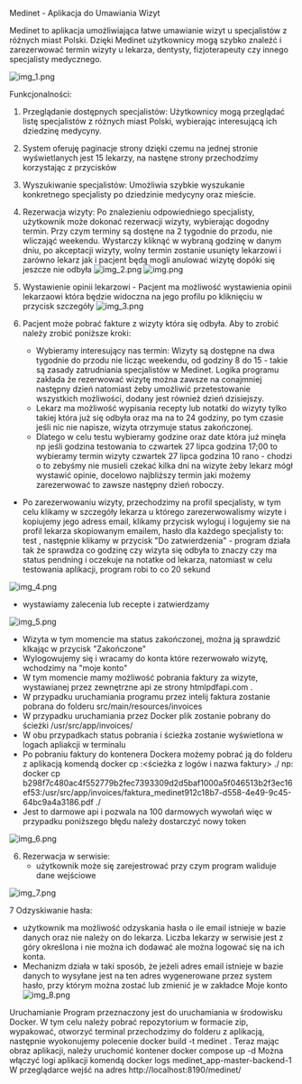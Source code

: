 Medinet - Aplikacja do Umawiania Wizyt

Medinet to aplikacja umożliwiająca łatwe umawianie wizyt u specjalistów z różnych miast Polski. Dzięki Medinet użytkownicy mogą szybko znaleźć i zarezerwować termin wizyty u lekarza, dentysty, fizjoterapeuty czy innego specjalisty medycznego.

![img_1.png](readmeImages/img_1.png)

Funkcjonalności:

1. Przeglądanie dostępnych specjalistów: Użytkownicy mogą przeglądać listę specjalistów z różnych miast Polski, wybierając interesującą ich dziedzinę medycyny.
2. System oferuję paginacje strony dzięki czemu na jednej stronie wyświetlanych jest 15 lekarzy, na nastęne strony przechodzimy korzystając z przycisków
3. Wyszukiwanie specjalistów: Umożliwia szybkie wyszukanie konkretnego specjalisty po dziedzinie medycyny oraz mieście.
4. Rezerwacja wizyty: Po znalezieniu odpowiedniego specjalisty, użytkownik może dokonać rezerwacji wizyty, wybierając dogodny termin.
   Przy czym terminy są dostęne na 2 tygodnie do przodu, nie wliczająć weekendu. Wystarczy kliknąć w wybraną godzinę w danym dniu, po akceptacji wizyty, wolny termin zostanie usunięty lekarzowi i zarówno lekarz jak i pacjent będą mogli anulować wizytę dopóki się jeszcze nie odbyła
![img_2.png](readmeImages/img_2.png)
![img.png](readmeImages/img.png)
5. Wystawienie opinii lekarzowi - Pacjent ma możliwość wystawienia opinii lekarzaowi która będzie widoczna na jego profilu po kliknięciu w przycisk szczegóły
![img_3.png](readmeImages/img_3.png) 
 
6. Pacjent może pobrać fakture z wizyty która się odbyła. Aby to zrobić należy zrobić poniższe kroki:
   - Wybieramy interesujący nas termin: Wizyty są dostępne na dwa tygodnie do przodu nie licząc weekendu, od godziny 8 do 15 - takie są zasady zatrudniania specjalistów w Medinet. Logika programu zakłada że rezerwować wizytę można zawsze na conajmniej następny dzień natomiast żeby umożliwić przetestowanie wszystkich możliwości, dodany jest również dzień dzisiejszy.
   - Lekarz ma możliwość wypisania recepty lub notatki do wizyty tylko takiej która już się odbyła oraz ma na to 24 godziny, po tym czasie jeśli nic nie napisze, wizyta otrzymuje status zakończonej.
   - Dlatego w celu testu wybieramy godzine oraz date która już minęła np jeśli godzina testowania to czwartek 27 lipca godzina 17;00 to wybieramy termin wizyty czwartek 27 lipca godzina 10 rano - chodzi o to zebyśmy nie musieli czekać kilka dni na wizyte żeby lekarz mógł wystawić opinie, docelowo najbliższy termin jaki możemy zarezerwować to zawsze następny dzień roboczy. 
 - Po zarezerwowaniu wizyty, przechodzimy na profil specjalisty, w tym celu klikamy w szczegóły lekarza u którego zarezerwowalismy wizyte i kopiujemy jego adress email, klikamy przycisk wyloguj i logujemy sie na profil lekarza skopiowanym emailem, hasło dla każdego specjalisty to: test
   , następnie klikamy w przycisk "Do zatwierdzenia" - program działa tak że sprawdza co godzinę czy wizyta się odbyła to znaczy czy ma status pendning i oczekuje na notatke od lekarza, natomiast w celu testowania aplikacji, program robi to co 20 sekund
   
![img_4.png](readmeImages/img_4.png)

   - wystawiamy zalecenia lub recepte i zatwierdzamy
   
  ![img_5.png](readmeImages/img_5.png)
     
- Wizyta w tym momencie ma status zakończonej, można ją sprawdzić klkając w przycisk "Zakończone"
- Wylogowujemy się i wracamy do konta które rezerwowało wizytę, wchodzimy na "moje konto"
- W tym momencie mamy możliwość pobrania faktury za wizyte, wystawianej przez zewnętrzne api ze strony htmlpdfapi.com .
- W przypadku uruchamiania programu przez intelij faktura zostanie pobrana do folderu src/main/resources/invoices
- W przypadku uruchamiania przez Docker plik zostanie pobrany do ścieżki /usr/src/app/invoices/
- W obu przypadkach status pobrania i  ścieżka zostanie wyświetlona w logach apliakcji w terminalu
- Po pobraniu faktury do kontenera Dockera możemy pobrać ją do folderu z aplikacją komendą
 docker cp <id kontenera>:<ścieżka z logów i nazwa faktury> ./
np: docker cp b298f7c480ac4f552779b2fec7393309d2d5baf1000a5f046513b2f3ec16ef53:/usr/src/app/invoices/faktura_medinet912c18b7-d558-4e49-9c45-64bc9a4a3186.pdf ./
- Jest to darmowe api i pozwala na  100 darmowych wywołań więc w przypadku poniższego błędu należy dostarczyć nowy token

![img_6.png](readmeImages/img_6.png)

6. Rezerwacja w serwisie:
   - użytkownik może się zarejestrować przy czym program waliduje dane wejściowe
     
![img_7.png](readmeImages/img_7.png)

7 Odzyskiwanie hasła:
  - użytkownik ma  możliwość odzyskania hasła o ile email istnieje w bazie danych oraz nie należy on do lekarza. Liczba lekarzy w serwisie jest z góry określona i nie można ich dodawać ale można logować się na ich konta.
  - Mechanizm działa w taki sposób, że jeżeli adres email istnieje w bazie danych to wysyłane jest na ten adres wygenerowane przez system hasło, przy którym można zostać lub zmienić je w zakładce Moje konto
![img_8.png](readmeImages/img_8.png)

Uruchamianie
Program przeznaczony jest do uruchamiania w środowisku Docker. W tym celu należy pobrać repozytorium w formacie zip, wypakować, otworzyć terminal 
przechodzimy do folderu z aplikacją, następnie wyokonujemy polecenie docker build -t medinet .
Teraz mając obraz aplikacji, należy uruchomić kontener docker compose up -d
Można włączyć logi aplikacji komendą docker logs medinet_app-master-backend-1
W przeglądarce wejść na adres http://localhost:8190/medinet/
